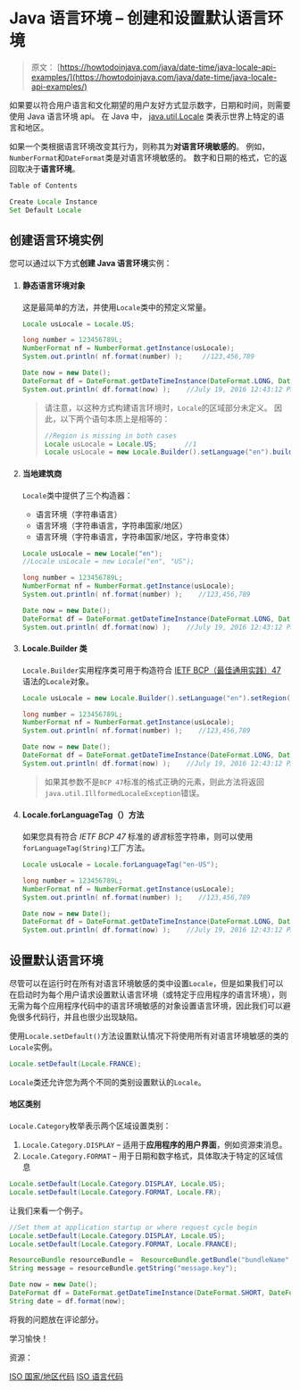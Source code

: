 # Java 语言环境 – 创建和设置默认语言环境

> 原文： [https://howtodoinjava.com/java/date-time/java-locale-api-examples/](https://howtodoinjava.com/java/date-time/java-locale-api-examples/)

如果要以符合用户语言和文化期望的用户友好方式显示数字，日期和时间，则需要使用 Java 语言环境 api。 在 Java 中， [java.util.Locale](https://docs.oracle.com/javase/8/docs/api/java/util/Locale.html) 类表示世界上特定的语言和地区。

如果一个类根据语言环境改变其行为，则称其为**对语言环境敏感的**。 例如，`NumberFormat`和`DateFormat`类是对语言环境敏感的。 数字和日期的格式，它的返回取决于**语言环境**。

```java
Table of Contents

Create Locale Instance
Set Default Locale

```

## 创建语言环境实例

您可以通过以下方式**创建 Java 语言环境**实例：

1.  #### 静态语言环境对象

    这是最简单的方法，并使用`Locale`类中的预定义常量。

    ```java
    Locale usLocale = Locale.US;

    long number = 123456789L;
    NumberFormat nf = NumberFormat.getInstance(usLocale);
    System.out.println( nf.format(number) );     //123,456,789

    Date now = new Date();
    DateFormat df = DateFormat.getDateTimeInstance(DateFormat.LONG, DateFormat.LONG, usLocale);
    System.out.println( df.format(now) );    //July 19, 2016 12:43:12 PM IST

    ```

    > 请注意，以这种方式构建语言环境时，`Locale`的区域部分未定义。 因此，以下两个语句本质上是相等的：
    > 
    > ```java
    > //Region is missing in both cases
    > Locale usLocale = Locale.US;       //1
    > Locale usLocale = new Locale.Builder().setLanguage("en").build();        //2
    > 
    > ```

2.  #### 当地建筑商

    `Locale`类中提供了三个构造器：

    *   语言环境（字符串语言）
    *   语言环境（字符串语言，字符串国家/地区）
    *   语言环境（字符串语言，字符串国家/地区，字符串变体）

    ```java
    Locale usLocale = new Locale("en");
    //Locale usLocale = new Locale("en", "US");

    long number = 123456789L;
    NumberFormat nf = NumberFormat.getInstance(usLocale);
    System.out.println( nf.format(number) );    //123,456,789

    Date now = new Date();
    DateFormat df = DateFormat.getDateTimeInstance(DateFormat.LONG, DateFormat.LONG, usLocale);
    System.out.println( df.format(now) );    //July 19, 2016 12:43:12 PM IST

    ```

3.  #### Locale.Builder 类

    `Locale.Builder`实用程序类可用于构造符合 [IETF BCP（最佳通用实践）47](https://tools.ietf.org/html/bcp47) 语法的`Locale`对象。

    ```java
    Locale usLocale = new Locale.Builder().setLanguage("en").setRegion("US").build();

    long number = 123456789L;
    NumberFormat nf = NumberFormat.getInstance(usLocale);
    System.out.println( nf.format(number) );    //123,456,789

    Date now = new Date();
    DateFormat df = DateFormat.getDateTimeInstance(DateFormat.LONG, DateFormat.LONG, usLocale);
    System.out.println( df.format(now) );    //July 19, 2016 12:43:12 PM IST

    ```

    > 如果其参数不是`BCP 47`标准的格式正确的元素，则此方法将返回`java.util.IllformedLocaleException`错误。

4.  #### Locale.forLanguageTag（）方法

    如果您具有符合 *IETF BCP 47* 标准的*语言*标签字符串，则可以使用`forLanguageTag(String)`工厂方法。

    ```java
    Locale usLocale = Locale.forLanguageTag("en-US");

    long number = 123456789L;
    NumberFormat nf = NumberFormat.getInstance(usLocale);
    System.out.println( nf.format(number) );    //123,456,789

    Date now = new Date();
    DateFormat df = DateFormat.getDateTimeInstance(DateFormat.LONG, DateFormat.LONG, usLocale);
    System.out.println( df.format(now) );    //July 19, 2016 12:43:12 PM IST

    ```

## 设置默认语言环境

尽管可以在运行时在所有对语言环境敏感的类中设置`Locale`，但是如果我们可以在启动时为每个用户请求设置默认语言环境（或特定于应用程序的语言环境），则无需为每个应用程序代码中的语言环境敏感的对象设置语言环境，因此我们可以避免很多代码行，并且也很少出现缺陷。

使用`Locale.setDefault()`方法设置默认情况下将使用所有对语言环境敏感的类的`Locale`实例。

```java
Locale.setDefault(Locale.FRANCE);

```

`Locale`类还允许您为两个不同的类别设置默认的`Locale`。

#### 地区类别

`Locale.Category`枚举表示两个区域设置类别：

1.  `Locale.Category.DISPLAY` – 适用于**应用程序的用户界面**，例如资源束消息。
2.  `Locale.Category.FORMAT` – 用于日期和数字格式，具体取决于特定的区域信息

```java
Locale.setDefault(Locale.Category.DISPLAY, Locale.US);
Locale.setDefault(Locale.Category.FORMAT, Locale.FR);

```

让我们来看一个例子。

```java
//Set them at application startup or where request cycle begin
Locale.setDefault(Locale.Category.DISPLAY, Locale.US);
Locale.setDefault(Locale.Category.FORMAT, Locale.FRANCE);

ResourceBundle resourceBundle =  ResourceBundle.getBundle("bundleName", Locale.getDefault(Locale.Category.DISPLAY));
String message = resourceBundle.getString("message.key");

Date now = new Date();
DateFormat df = DateFormat.getDateTimeInstance(DateFormat.SHORT, DateFormat.SHORT);
String date = df.format(now);

```

将我的问题放在评论部分。

学习愉快！

资源：

[ISO 国家/地区代码](http://www.chemie.fu-berlin.de/diverse/doc/ISO_3166.html)
[ISO 语言代码](https://en.wikipedia.org/wiki/List_of_ISO_639-1_codes)
